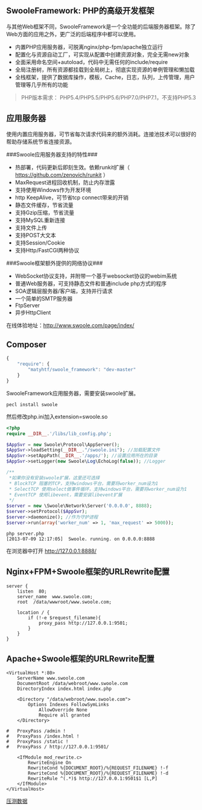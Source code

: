 SwooleFramework: PHP的高级开发框架
----
与其他Web框架不同，SwooleFramework是一个全功能的后端服务器框架。除了Web方面的应用之外，更广泛的后端程序中都可以使用。

* 内置PHP应用服务器，可脱离nginx/php-fpm/apache独立运行
* 配置化与资源自动工厂，可实现从配置中创建资源对象，完全无需new对象
* 全面采用命名空间+autoload，代码中无需任何的include/require
* 全局注册树，所有资源都挂载到全局树上，彻底实现资源的单例管理和懒加载
* 全栈框架，提供了数据库操作，模板，Cache，日志，队列，上传管理，用户管理等几乎所有的功能
 
> PHP版本需求： PHP5.4/PHP5.5/PHP5.6/PHP7.0/PHP7.1，不支持PHP5.3

应用服务器
-----
使用内置应用服务器，可节省每次请求代码来的额外消耗。连接池技术可以很好的帮助存储系统节省连接资源。

###Swoole应用服务器支持的特性###
* 热部署，代码更新后即刻生效。依赖runkit扩展（ <https://github.com/zenovich/runkit> ）
* MaxRequest进程回收机制，防止内存泄露
* 支持使用Windows作为开发环境
* http KeepAlive，可节省tcp connect带来的开销
* 静态文件缓存，节省流量
* 支持Gzip压缩，节省流量
* 支持MySQL重新连接
* 支持文件上传
* 支持POST大文本
* 支持Session/Cookie
* 支持Http/FastCGI两种协议

###Swoole框架额外提供的网络协议###
* WebSocket协议支持，并附带一个基于websocket协议的webim系统
* 普通Web服务器，可支持静态文件和普通include php方式的程序
* SOA逻辑层服务器/客户端，支持并行请求
* 一个简单的SMTP服务器
* FtpServer
* 异步HttpClient

在线体验地址：<http://www.swoole.com/page/index/>

Composer
-----
```js
{
    "require": {
        "matyhtf/swoole_framework": "dev-master"
    }
}
```

SwooleFramework应用服务器，需要安装swoole扩展。
```
pecl install swoole
```
然后修改php.ini加入extension=swoole.so
```php
<?php
require __DIR__.'/libs/lib_config.php';

$AppSvr = new Swoole\Protocol\AppServer();
$AppSvr->loadSetting(__DIR__."/swoole.ini"); //加载配置文件
$AppSvr->setAppPath(__DIR__.'/apps/'); //设置应用所在的目录
$AppSvr->setLogger(new Swoole\Log\EchoLog(false)); //Logger

/**
 *如果你没有安装swoole扩展，这里还可选择
 * BlockTCP 阻塞的TCP，支持windows平台，需要将worker_num设为1
 * SelectTCP 使用select做事件循环，支持windows平台，需要将worker_num设为1
 * EventTCP 使用libevent，需要安装libevent扩展
 */
$server = new \Swoole\Network\Server('0.0.0.0', 8888);
$server->setProtocol($AppSvr);
$server->daemonize(); //作为守护进程
$server->run(array('worker_num' => 1, 'max_request' => 5000));
```

```shell
php server.php
[2013-07-09 12:17:05]  Swoole. running. on 0.0.0.0:8888
```

在浏览器中打开 http://127.0.0.1:8888/

Nginx+FPM+Swoole框架的URLRewrite配置
-----
```shell
server {
    listen  80;
    server_name  www.swoole.com;
    root  /data/wwwroot/www.swoole.com;

    location / {
        if (!-e $request_filename){
            proxy_pass http://127.0.0.1:9501;
        }
    }
}
```

Apache+Swoole框架的URLRewrite配置
-----
```shell
<VirtualHost *:80>
    ServerName www.swoole.com
    DocumentRoot /data/webroot/www.swoole.com
    DirectoryIndex index.html index.php

    <Directory "/data/webroot/www.swoole.com">
        Options Indexes FollowSymLinks
            AllowOverride None
            Require all granted
    </Directory>

#   ProxyPass /admin !
#   ProxyPass /index.html !
#   ProxyPass /static !
#   ProxyPass / http://127.0.0.1:9501/

    <IfModule mod_rewrite.c>
        RewriteEngine On
        RewriteCond %{DOCUMENT_ROOT}/%{REQUEST_FILENAME} !-f
        RewriteCond %{DOCUMENT_ROOT}/%{REQUEST_FILENAME} !-d
        RewriteRule ^(.*)$ http://127.0.0.1:9501$1 [L,P]
    </IfModule>
</VirtualHost>
```

[压测数据](bench.md)

